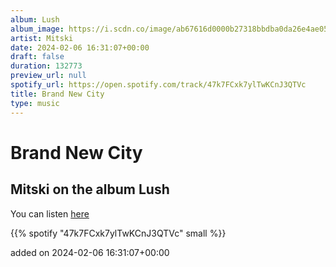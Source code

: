 ```yaml
---
album: Lush
album_image: https://i.scdn.co/image/ab67616d0000b27318bbdba0da26e4ae050fb1b8
artist: Mitski
date: 2024-02-06 16:31:07+00:00
draft: false
duration: 132773
preview_url: null
spotify_url: https://open.spotify.com/track/47k7FCxk7ylTwKCnJ3QTVc
title: Brand New City
type: music
---
```



# Brand New City

## Mitski on the album Lush

You can listen [here](https://open.spotify.com/track/47k7FCxk7ylTwKCnJ3QTVc)

{{% spotify "47k7FCxk7ylTwKCnJ3QTVc" small %}}

added on 2024-02-06 16:31:07+00:00